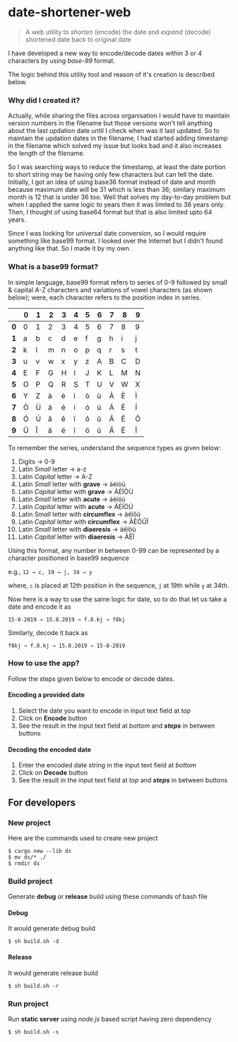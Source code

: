 # date-shortener-web
> A web utility to *shorten* (encode) the date and *expand* (decode) shortened date back to original date

I have developed a new way to encode/decode dates within 3 or 4 characters by using *base-99* format. 

<!--
You can click this link to open the app in your browser

[![Date Shortener Web](https://img.shields.io/badge/Link-Date%20Shortener-blueviolet?style=for-the-badge)](https://isurfer21.github.io/date-shortener-web/web/)
-->

The logic behind this utility tool and reason of it's creation is described below.

### Why did I created it?
Actually, while sharing the files across organisation I would have to maintain version numbers in the filename but those versions won't tell anything about the last updation date until I check when was it last updated. So to maintain the updation dates in the filename, I had started adding timestamp in the filename which solved my issue but looks bad and it also increases the length of the filename.

So I was searching ways to reduce the timestamp, at least the date portion to short string may be having only few characters but can tell the date. Initially, I got an idea of using base36 format instead of date and month because maximum date will be 31 which is less than 36; similary maximum month is 12 that is under 36 too. Well that solves my day-to-day problem but when I applied the same logic to years then it was limited to 36 years only. Then, I thought of using base64 format but that is also limited upto 64 years.

Since I was looking for universal date conversion, so I would require something like base99 format. I looked over the Internet but I didn't found anything like that. So I made it by my own.

### What is a base99 format?
In simple language, base99 format refers to series of 0-9 followed by small & capital A-Z characters and variations of vowel characters (as shown below); were, each character refers to the position index in series.

|	 	|	0	|	1	|	2	|	3	|	4	|	5	|	6	|	7	|	8	|	9	|
|-------|-------|-------|-------|-------|-------|-------|-------|-------|-------|-------|
| **0** |	0	|	1	|	2	|	3	|	4	|	5	|	6	|	7	|	8	|	9	|
| **1** |	a	|	b	|	c	|	d	|	e	|	f	|	g	|	h	|	i	|	j	|
| **2** |	k	|	l	|	m	|	n	|	o	|	p	|	q	|	r	|	s	|	t	|
| **3** |	u	|	v	|	w	|	x	|	y	|	z	|	A	|	B	|	C	|	D	|
| **4** |	E	|	F	|	G	|	H	|	I	|	J	|	K	|	L	|	M	|	N	|
| **5** |	O	|	P	|	Q	|	R	|	S	|	T	|	U	|	V	|	W	|	X	|
| **6** |	Y	|	Z	|	à	|	è	|	ì	|	ò	|	ù	|	À	|	È	|	Ì	|
| **7** |	Ò	|	Ù	|	á	|	é	|	í	|	ó	|	ú	|	Á	|	É	|	Í	|
| **8** |	Ó	|	Ú	|	â	|	ê	|	î	|	ô	|	û	|	Â	|	Ê	|	Ô	|
| **9** |	Û	|	Î	|	ä	|	ë	|	ï	|	ö	|	ü	|	Ä	|	Ë	|	Ï	|

To remember the series, understand the sequence types as given below:

1. Digits → 0-9
2. Latin *Small* letter → a-z
3. Latin *Capital* letter → A-Z
4. Latin *Small* letter with **grave** → àèìòù
5. Latin *Capital* letter with **grave** → ÀÈÌÒÙ
6. Latin *Small* letter with **acute** → áéíóú
7. Latin *Capital* letter with **acute** → ÁÉÍÓÚ
8. Latin *Small* letter with **circumflex** → âêîôû
9. Latin *Capital* letter with **circumflex** → ÂÊÔÛÎ
10. Latin *Small* letter with **diaeresis** → äëïöü
11. Latin *Capital* letter with **diaeresis** → ÄËÏ

Using this format, any number in between 0-99 can be represented by a character positioned in base99 sequence 

e.g., `12 → c, 19 → j, 34 → y`

where, `c` is placed at 12th position in the sequence, `j` at 19th while `y` at 34th.

Now here is a way to use the same logic for date, so to do that let us take a date and encode it as

`15-8-2019 → 15.8.2019 → f.8.kj → f8kj`

Similarly, decode it back as

`f8kj → f.8.kj → 15.8.2019 → 15-8-2019`

### How to use the app?
Follow the steps given below to encode or decode dates.

#### Encoding a provided date

1. Select the date you want to encode in input text field at *top*
2. Click on **Encode** button
3. See the result in the input text field at *bottom* and ***steps*** in between buttons

#### Decoding the encoded date

1. Enter the encoded date string in the input text field at *bottom*
2. Click on **Decode** button
3. See the result in the input text field at *top* and ***steps*** in between buttons

## For developers

### New project
Here are the commands used to create new project

```
$ cargo new --lib ds
$ mv ds/* ./
$ rmdir ds
```

### Build project
Generate **debug** or **release** build using these commands of bash file

#### Debug
It would generate debug build

```
$ sh build.sh -d
```

#### Release
It would generate release build

```
$ sh build.sh -r
```

### Run project
Run **static server** using *node.js* based script having zero dependency

```
$ sh build.sh -s
```
